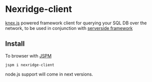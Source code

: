 # Nexridge-client
[knex.js](http://knexjs.org/#Builder-main) powered framework client for querying your SQL DB over the network, to be used in conjunction with [serverside framework](https://github.com/capaj/nexridge)

## Install
To browser with [JSPM](https://github.com/jspm/jspm-cli)
```
jspm i nexridge-client
```

node.js support will come in next versions.
